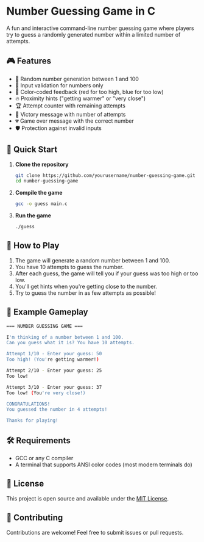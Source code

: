 # Number Guessing Game in C

A fun and interactive command-line number guessing game where players try to guess a randomly generated number within a limited number of attempts.

## 🎮 Features

- 🎯 Random number generation between 1 and 100
- 🔢 Input validation for numbers only
- 🎨 Color-coded feedback (red for too high, blue for too low)
- 🔥 Proximity hints ("getting warmer" or "very close")
- 🏆 Attempt counter with remaining attempts
- 🎉 Victory message with number of attempts
- 💔 Game over message with the correct number
- 🛡️ Protection against invalid inputs

## 🚀 Quick Start

1. **Clone the repository**

   ```bash
   git clone https://github.com/yourusername/number-guessing-game.git
   cd number-guessing-game
   ```

2. **Compile the game**

   ```bash
   gcc -o guess main.c
   ```

3. **Run the game**

   ```bash
   ./guess
   ```

## 🎯 How to Play

1. The game will generate a random number between 1 and 100.
2. You have 10 attempts to guess the number.
3. After each guess, the game will tell you if your guess was too high or too low.
4. You'll get hints when you're getting close to the number.
5. Try to guess the number in as few attempts as possible!

## 🎲 Example Gameplay

```bash
=== NUMBER GUESSING GAME ===

I'm thinking of a number between 1 and 100.
Can you guess what it is? You have 10 attempts.

Attempt 1/10 - Enter your guess: 50
Too high! (You're getting warmer!)

Attempt 2/10 - Enter your guess: 25
Too low! 

Attempt 3/10 - Enter your guess: 37
Too low! (You're very close!)

CONGRATULATIONS!
You guessed the number in 4 attempts!

Thanks for playing!
```

## 🛠️ Requirements

- GCC or any C compiler
- A terminal that supports ANSI color codes (most modern terminals do)

## 📝 License

This project is open source and available under the [MIT License](LICENSE).

## 🤝 Contributing

Contributions are welcome! Feel free to submit issues or pull requests.

